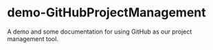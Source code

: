 # demo-GitHubProjectManagement
A demo and some documentation for using GitHub as our project management tool.
